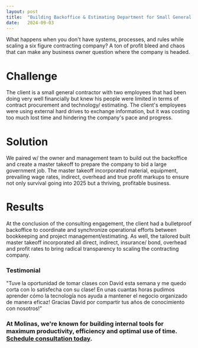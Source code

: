 ```yaml
---
layout: post
title:  "Building Backoffice & Estimating Department for Small General Contractor"
date:   2024-09-03
---
```


<p class="intro"><span class="dropcap">W</span>hat happens when you don't have systems, processes, and rules while scaling a six figure contracting company? A ton of profit bleed and chaos that can make any business owner question where the company is headed.</p>

# Challenge
The client is a small general contractor with two employees that had been doing very well financially but knew his people were limited in terms of contract procurement and technology/ estimating. The client's employees were using external hard drives to exchange information, but it was costing too much lost time and hindering the company's pace and progress.

# Solution
We paired w/ the owner and management team to build out the backoffice and create a master takeoff to prepare the company to bid a large government job. The master takeoff incorporated material, equipment, prevailing wage rates, indirect, overhead and true profit markups to ensure not only survival going into 2025 but a thriving, profitable business.

# Results
At the conclusion of the consulting engagement, the client had a bulletproof backoffice to coordinate and synchronize operational efforts between bookkeeping and project management/estimating. As well, the tailored built master takeoff incorporated all direct, indirect, insurance/ bond, overhead and profit rates to bring radical transparency to scaling the contracting company.

### Testimonial
"Tuve la oportunidad de tomar clases con David esta semana y me quedo corta con lo satisfecha con su clase! En unas cuantas horas pudimos aprender cómo la tecnología nos ayuda a mantener el negocio organizado de manera eficaz! Gracias David por compartir tus años de conocimiento con nosotros!"

### At Molinas, we're known for building internal tools for maximum productivity, efficiency and optimal use of time. [Schedule consultation today](/contact).
